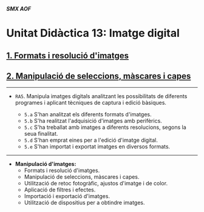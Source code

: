 ***SMX AOF***

# Unitat Didàctica 13: Imatge digital

## [1. Formats i resolució d'imatges](img01_intro)

## [2. Manipulació de seleccions, màscares i capes](img02_layers_masks)

---

- `RA5`. Manipula imatges digitals analitzant les possibilitats de diferents programes i aplicant tècniques de captura i edició bàsiques.

  - `5.a` S'han analitzat els diferents formats d'imatges.
  - `5.b` S'ha realitzat l'adquisició d'imatges amb perifèrics.
  - `5.c` S'ha treballat amb imatges a diferents resolucions, segons la seua finalitat.
  - `5.d` S'han emprat eines per a l'edició d'imatge digital.
  - `5.e` S'han importat i exportat imatges en diversos formats.

---

- **Manipulació d'imatges:**
  - Formats i resolució d'imatges.
  - Manipulació de seleccions, màscares i capes.
  - Utilització de retoc fotogràfic, ajustos d'imatge i de color.
  - Aplicació de filtres i efectes.
  - Importació i exportació d'imatges.
  - Utilització de dispositius per a obtindre imatges.

